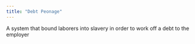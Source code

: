 ```yaml
---
title: "Debt Peonage"
---
```

A system that bound laborers into slavery in order to work off a debt to the employer

